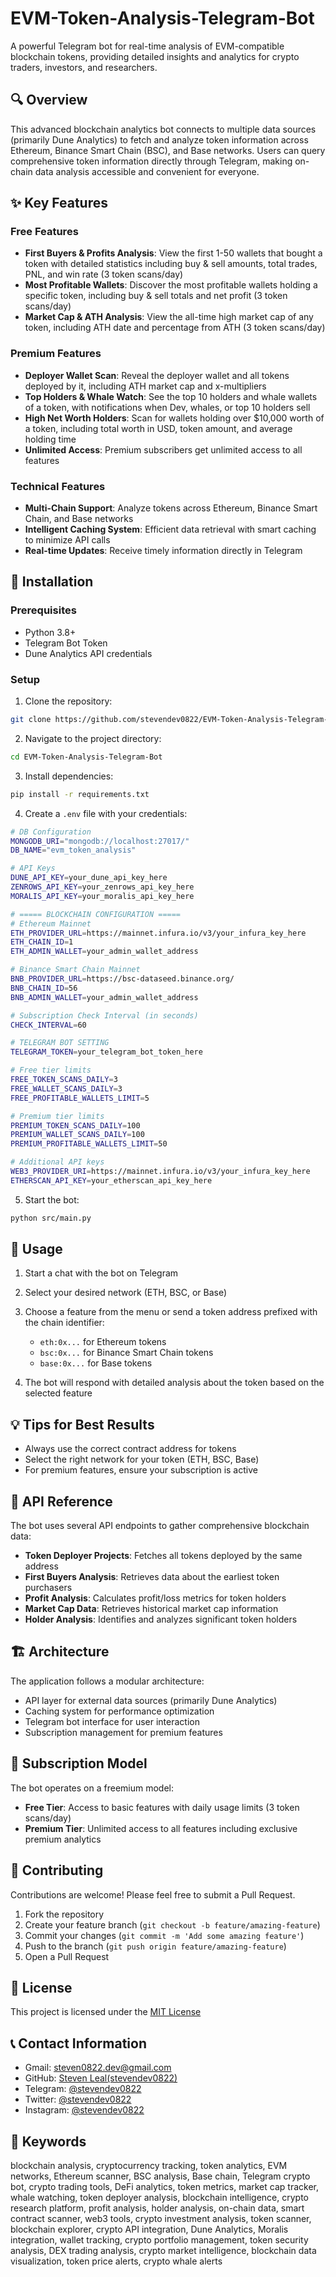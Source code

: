 # EVM-Token-Analysis-Telegram-Bot

A powerful Telegram bot for real-time analysis of EVM-compatible blockchain tokens, providing detailed insights and analytics for crypto traders, investors, and researchers.

## 🔍 Overview

This advanced blockchain analytics bot connects to multiple data sources (primarily Dune Analytics) to fetch and analyze token information across Ethereum, Binance Smart Chain (BSC), and Base networks. Users can query comprehensive token information directly through Telegram, making on-chain data analysis accessible and convenient for everyone.

## ✨ Key Features

### Free Features
- **First Buyers & Profits Analysis**: View the first 1-50 wallets that bought a token with detailed statistics including buy & sell amounts, total trades, PNL, and win rate (3 token scans/day)
- **Most Profitable Wallets**: Discover the most profitable wallets holding a specific token, including buy & sell totals and net profit (3 token scans/day)
- **Market Cap & ATH Analysis**: View the all-time high market cap of any token, including ATH date and percentage from ATH (3 token scans/day)

### Premium Features
- **Deployer Wallet Scan**: Reveal the deployer wallet and all tokens deployed by it, including ATH market cap and x-multipliers
- **Top Holders & Whale Watch**: See the top 10 holders and whale wallets of a token, with notifications when Dev, whales, or top 10 holders sell
- **High Net Worth Holders**: Scan for wallets holding over $10,000 worth of a token, including total worth in USD, token amount, and average holding time
- **Unlimited Access**: Premium subscribers get unlimited access to all features

### Technical Features
- **Multi-Chain Support**: Analyze tokens across Ethereum, Binance Smart Chain, and Base networks
- **Intelligent Caching System**: Efficient data retrieval with smart caching to minimize API calls
- **Real-time Updates**: Receive timely information directly in Telegram

## 🚀 Installation

### Prerequisites

- Python 3.8+
- Telegram Bot Token
- Dune Analytics API credentials

### Setup

1. Clone the repository:

```bash
git clone https://github.com/stevendev0822/EVM-Token-Analysis-Telegram-Bot.git
```

2. Navigate to the project directory:

```bash
cd EVM-Token-Analysis-Telegram-Bot
```

3. Install dependencies:

```bash
pip install -r requirements.txt
```

4. Create a `.env` file with your credentials:

```bash
# DB Configuration
MONGODB_URI="mongodb://localhost:27017/"
DB_NAME="evm_token_analysis"

# API Keys
DUNE_API_KEY=your_dune_api_key_here
ZENROWS_API_KEY=your_zenrows_api_key_here
MORALIS_API_KEY=your_moralis_api_key_here

# ===== BLOCKCHAIN CONFIGURATION =====
# Ethereum Mainnet
ETH_PROVIDER_URL=https://mainnet.infura.io/v3/your_infura_key_here
ETH_CHAIN_ID=1
ETH_ADMIN_WALLET=your_admin_wallet_address

# Binance Smart Chain Mainnet
BNB_PROVIDER_URL=https://bsc-dataseed.binance.org/
BNB_CHAIN_ID=56
BNB_ADMIN_WALLET=your_admin_wallet_address

# Subscription Check Interval (in seconds)
CHECK_INTERVAL=60

# TELEGRAM BOT SETTING
TELEGRAM_TOKEN=your_telegram_bot_token_here

# Free tier limits
FREE_TOKEN_SCANS_DAILY=3
FREE_WALLET_SCANS_DAILY=3
FREE_PROFITABLE_WALLETS_LIMIT=5

# Premium tier limits
PREMIUM_TOKEN_SCANS_DAILY=100
PREMIUM_WALLET_SCANS_DAILY=100
PREMIUM_PROFITABLE_WALLETS_LIMIT=50

# Additional API keys
WEB3_PROVIDER_URI=https://mainnet.infura.io/v3/your_infura_key_here
ETHERSCAN_API_KEY=your_etherscan_api_key_here
```

5. Start the bot:

```bash
python src/main.py
```

## 📱 Usage

1. Start a chat with the bot on Telegram
2. Select your desired network (ETH, BSC, or Base)
3. Choose a feature from the menu or send a token address prefixed with the chain identifier:
   - `eth:0x...` for Ethereum tokens
   - `bsc:0x...` for Binance Smart Chain tokens
   - `base:0x...` for Base tokens

4. The bot will respond with detailed analysis about the token based on the selected feature

## 💡 Tips for Best Results
- Always use the correct contract address for tokens
- Select the right network for your token (ETH, BSC, Base)
- For premium features, ensure your subscription is active

## 🔌 API Reference

The bot uses several API endpoints to gather comprehensive blockchain data:

- **Token Deployer Projects**: Fetches all tokens deployed by the same address
- **First Buyers Analysis**: Retrieves data about the earliest token purchasers
- **Profit Analysis**: Calculates profit/loss metrics for token holders
- **Market Cap Data**: Retrieves historical market cap information
- **Holder Analysis**: Identifies and analyzes significant token holders

## 🏗️ Architecture

The application follows a modular architecture:
- API layer for external data sources (primarily Dune Analytics)
- Caching system for performance optimization
- Telegram bot interface for user interaction
- Subscription management for premium features

## 💎 Subscription Model

The bot operates on a freemium model:
- **Free Tier**: Access to basic features with daily usage limits (3 token scans/day)
- **Premium Tier**: Unlimited access to all features including exclusive premium analytics

## 🤝 Contributing

Contributions are welcome! Please feel free to submit a Pull Request.

1. Fork the repository
2. Create your feature branch (`git checkout -b feature/amazing-feature`)
3. Commit your changes (`git commit -m 'Add some amazing feature'`)
4. Push to the branch (`git push origin feature/amazing-feature`)
5. Open a Pull Request

## 📄 License

This project is licensed under the [MIT License](./LICENSE)

## 📞 Contact Information

- Gmail: [steven0822.dev@gmail.com](mailto:steven0822.dev@gmail.com)
- GitHub: [Steven Leal(stevendev0822)](https://github.com/stevendev0822)
- Telegram: [@stevendev0822](https://t.me/stevendev0822)
- Twitter: [@stevendev0822](https://twitter.com/stevendev0822)
- Instagram: [@stevendev0822](https://www.instagram.com/stevendev0822/)

## 🔑 Keywords

blockchain analysis, cryptocurrency tracking, token analytics, EVM networks, Ethereum scanner, BSC analysis, Base chain, Telegram crypto bot, crypto trading tools, DeFi analytics, token metrics, market cap tracker, whale watching, token deployer analysis, blockchain intelligence, crypto research platform, profit analysis, holder analysis, on-chain data, smart contract scanner, web3 tools, crypto investment analysis, token scanner, blockchain explorer, crypto API integration, Dune Analytics, Moralis integration, wallet tracking, crypto portfolio management, token security analysis, DEX trading analysis, crypto market intelligence, blockchain data visualization, token price alerts, crypto whale alerts
